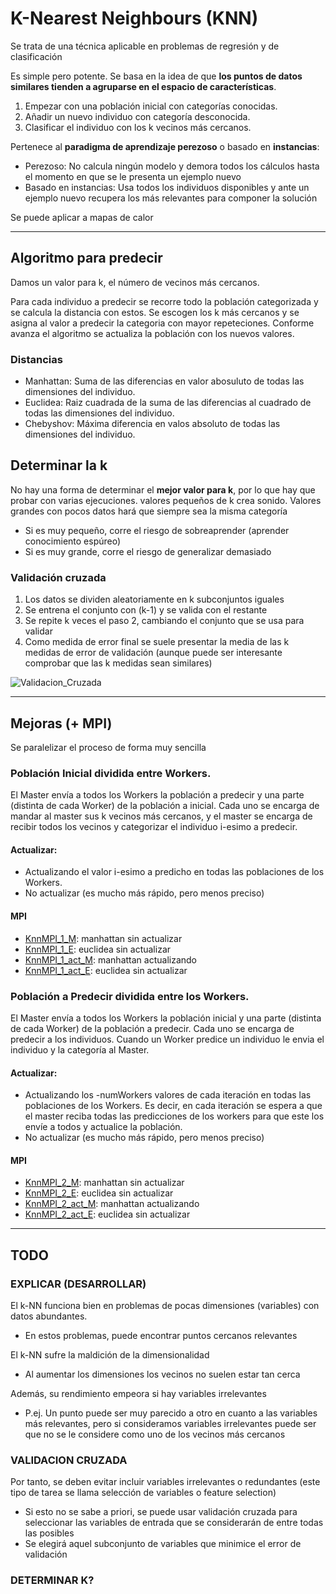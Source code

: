# K-Nearest Neighbours (KNN)

Se trata de una técnica aplicable en problemas de regresión y de clasificación

Es simple pero potente. Se basa en la idea de que **los puntos de datos similares tienden a agruparse en el espacio de características**.
1. Empezar con una población inicial con categorías conocidas.
2. Añadir un nuevo individuo con categoría desconocida.
3. Clasificar el individuo con los k vecinos más cercanos.

Pertenece al **paradigma de aprendizaje perezoso** o basado en **instancias**:
- Perezoso: No calcula ningún modelo y demora todos los cálculos hasta el momento en que se le presenta un ejemplo nuevo
- Basado en instancias: Usa todos los individuos disponibles y ante un ejemplo nuevo recupera los más relevantes para componer la solución

Se puede aplicar a mapas de calor

--- 

## Algoritmo para predecir
Damos un valor para k, el número de vecinos más cercanos.

Para cada individuo a predecir se recorre todo la población categorizada y se calcula la distancia con estos. Se escogen los k más cercanos y se asigna al valor a predecir la categoria con mayor repeteciones. Conforme avanza el algoritmo se actualiza la población con los nuevos valores.

### Distancias 
- Manhattan: Suma de las diferencias en valor abosuluto de todas las dimensiones del individuo.
- Euclidea: Raiz cuadrada de la suma de las diferencias al cuadrado de todas las dimensiones del individuo.
- Chebyshov: Máxima diferencia en valos absoluto de todas las dimensiones del individuo.
  


## Determinar la k

No hay una forma de determinar el **mejor valor para k**, por lo que hay que probar con varias ejecuciones. valores pequeños de k crea sonido. Valores grandes con pocos datos hará que siempre sea la misma categoría
- Si es muy pequeño, corre el riesgo de sobreaprender (aprender conocimiento espúreo)
- Si es muy grande, corre el riesgo de generalizar demasiado

### Validación cruzada
1. Los datos se dividen aleatoriamente en k subconjuntos iguales 
2. Se entrena el conjunto con (k-1) y se valida con el restante 
3. Se repite k veces el paso 2, cambiando el conjunto que se usa para validar 
4. Como medida de error final se suele presentar la media de las k medidas de error de validación (aunque puede ser interesante comprobar que las k medidas sean similares)

![Validacion_Cruzada](https://github.com/Danipiza/TFG/assets/98972125/65c653df-86ef-49d6-a0a5-6f843f57ac47)

---

## Mejoras (+ MPI)

Se paralelizar el proceso de forma muy sencilla
### Población Inicial dividida entre Workers.
El Master envía a todos los Workers la población a predecir y una parte (distinta de cada Worker) de la población a inicial. Cada uno se encarga de mandar al master sus k vecinos más cercanos, y el master se encarga de recibir todos los vecinos y categorizar el individuo i-esimo a predecir. 

#### Actualizar:
- Actualizando el valor i-esimo a predicho en todas las poblaciones de los Workers.
- No actualizar (es mucho más rápido, pero menos preciso)

#### MPI
- [KnnMPI_1_M](https://github.com/Danipiza/TFG/blob/main/5.%20Aprendizaje_Supervisado/KNN/KnnMPI_1_M.py): manhattan sin actualizar
- [KnnMPI_1_E](https://github.com/Danipiza/TFG/blob/main/5.%20Aprendizaje_Supervisado/KNN/KnnMPI_1_E.py): euclidea sin actualizar
- [KnnMPI_1_act_M](https://github.com/Danipiza/TFG/blob/main/5.%20Aprendizaje_Supervisado/KNN/KnnMPI_1_act_M.py): manhattan actualizando
- [KnnMPI_1_act_E](https://github.com/Danipiza/TFG/blob/main/5.%20Aprendizaje_Supervisado/KNN/KnnMPI_1_act_E.py): euclidea sin actualizar

### Población a Predecir dividida entre los Workers.
El Master envía a todos los Workers la población inicial y una parte (distinta de cada Worker) de la población a predecir. Cada uno se encarga de predecir a los individuos. Cuando un Worker predice un individuo le envia el individuo y la categoría al Master.

#### Actualizar:
- Actualizando los -numWorkers valores de cada iteración en todas las poblaciones de los Workers. Es decir, en cada iteración se espera a que el master reciba todas las predicciones de los workers para que este los envíe a todos y actualice la población.
- No actualizar (es mucho más rápido, pero menos preciso)

#### MPI
- [KnnMPI_2_M](https://github.com/Danipiza/TFG/blob/main/5.%20Aprendizaje_Supervisado/KNN/KnnMPI_2_M.py): manhattan sin actualizar
- [KnnMPI_2_E](https://github.com/Danipiza/TFG/blob/main/5.%20Aprendizaje_Supervisado/KNN/KnnMPI_2_E.py): euclidea sin actualizar
- [KnnMPI_2_act_M](https://github.com/Danipiza/TFG/blob/main/5.%20Aprendizaje_Supervisado/KNN/KnnMPI_2_act_M.py): manhattan actualizando
- [KnnMPI_2_act_E](https://github.com/Danipiza/TFG/blob/main/5.%20Aprendizaje_Supervisado/KNN/KnnMPI_2_act_E.py): euclidea sin actualizar

---


## TODO

### EXPLICAR (DESARROLLAR)
El k-NN funciona bien en problemas de pocas dimensiones (variables) con datos abundantes.
- En estos problemas, puede encontrar puntos cercanos relevantes

El k-NN sufre la maldición de la dimensionalidad
- Al aumentar los dimensiones los vecinos no suelen estar tan cerca

Además, su rendimiento empeora si hay variables irrelevantes
- P.ej. Un punto puede ser muy parecido a otro en cuanto a las variables más relevantes, pero si consideramos variables irrelevantes puede ser que no se le considere como uno de los vecinos más cercanos

### VALIDACION CRUZADA
Por tanto, se deben evitar incluir variables irrelevantes o redundantes (este tipo de tarea se llama selección de variables o feature selection)
- Si esto no se sabe a priori, se puede usar validación cruzada para seleccionar las variables de entrada que se considerarán de entre todas las posibles
- Se elegirá aquel subconjunto de variables que minimice el error de validación

### DETERMINAR K?
